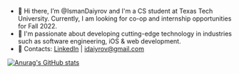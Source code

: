 - 👋 Hi there, I’m @IsmanDaiyrov and I'm a CS student at Texas Tech University. Currently, I am looking for co-op and internship opportunities for Fall 2022.
- 👀 I'm passionate about developing cutting-edge technology in industries such as software engineering, iOS & web development.
- 📩 Contacts: [LinkedIn](https://www.linkedin.com/in/idaiyrov/) | idaiyrov@gmail.com

[![Anurag's GitHub stats](https://github-readme-stats.vercel.app/api?username=IsmanDaiyrov)](https://github.com/anuraghazra/github-readme-stats)


<!---
IsmanDaiyrov/IsmanDaiyrov is a ✨ special ✨ repository because its `README.md` (this file) appears on your GitHub profile.
You can click the Preview link to take a look at your changes.
--->
